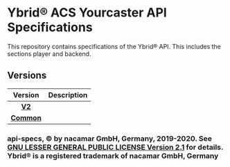# Ybrid® ACS Yourcaster API Specifications

This repository contains specifications of the Ybrid® API. This includes the sections player and backend.

## Versions

| Version | Description |
| :---: | :--- |
| [**V2**](v2/) |  |
| [**Common**](common/) |  |

### api-specs, © by nacamar GmbH, Germany, 2019-2020. See [GNU LESSER GENERAL PUBLIC LICENSE Version 2.1](https://github.com/ybrid/api-specs/tree/d27f83884a1af6fffb8423fb7bb6ee817c3a04fe/LICENSE/README.md) for details. Ybrid® is a registered trademark of nacamar GmbH, Germany

